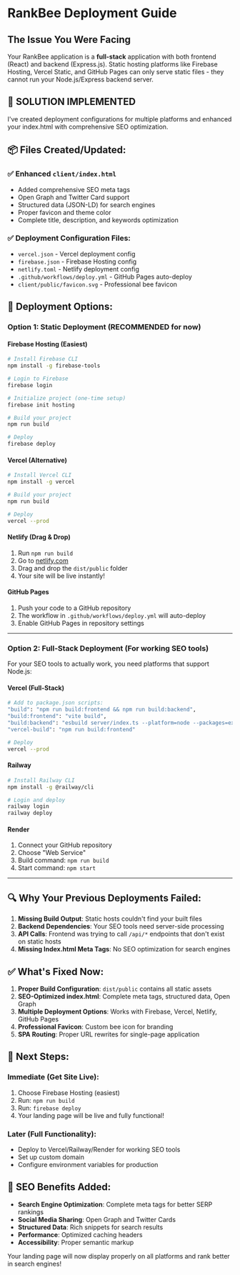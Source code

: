 # RankBee Deployment Guide

## The Issue You Were Facing

Your RankBee application is a **full-stack** application with both frontend (React) and backend (Express.js). Static hosting platforms like Firebase Hosting, Vercel Static, and GitHub Pages can only serve static files - they cannot run your Node.js/Express backend server.

## 🔧 **SOLUTION IMPLEMENTED**

I've created deployment configurations for multiple platforms and enhanced your index.html with comprehensive SEO optimization.

## 📦 **Files Created/Updated:**

### ✅ Enhanced `client/index.html`
- Added comprehensive SEO meta tags
- Open Graph and Twitter Card support
- Structured data (JSON-LD) for search engines
- Proper favicon and theme color
- Complete title, description, and keywords optimization

### ✅ Deployment Configuration Files:
- `vercel.json` - Vercel deployment config
- `firebase.json` - Firebase Hosting config  
- `netlify.toml` - Netlify deployment config
- `.github/workflows/deploy.yml` - GitHub Pages auto-deploy
- `client/public/favicon.svg` - Professional bee favicon

## 🚀 **Deployment Options:**

### **Option 1: Static Deployment (RECOMMENDED for now)**

#### **Firebase Hosting (Easiest)**
```bash
# Install Firebase CLI
npm install -g firebase-tools

# Login to Firebase
firebase login

# Initialize project (one-time setup)
firebase init hosting

# Build your project
npm run build

# Deploy
firebase deploy
```

#### **Vercel (Alternative)**
```bash
# Install Vercel CLI
npm install -g vercel

# Build your project
npm run build

# Deploy
vercel --prod
```

#### **Netlify (Drag & Drop)**
1. Run `npm run build`
2. Go to [netlify.com](https://netlify.com)
3. Drag and drop the `dist/public` folder
4. Your site will be live instantly!

#### **GitHub Pages**
1. Push your code to a GitHub repository
2. The workflow in `.github/workflows/deploy.yml` will auto-deploy
3. Enable GitHub Pages in repository settings

---

### **Option 2: Full-Stack Deployment (For working SEO tools)**

For your SEO tools to actually work, you need platforms that support Node.js:

#### **Vercel (Full-Stack)**
```bash
# Add to package.json scripts:
"build": "npm run build:frontend && npm run build:backend",
"build:frontend": "vite build",
"build:backend": "esbuild server/index.ts --platform=node --packages=external --bundle --format=esm --outdir=api",
"vercel-build": "npm run build:frontend"

# Deploy
vercel --prod
```

#### **Railway**
```bash
# Install Railway CLI
npm install -g @railway/cli

# Login and deploy
railway login
railway deploy
```

#### **Render**
1. Connect your GitHub repository
2. Choose "Web Service"
3. Build command: `npm run build`
4. Start command: `npm start`

---

## 🔍 **Why Your Previous Deployments Failed:**

1. **Missing Build Output**: Static hosts couldn't find your built files
2. **Backend Dependencies**: Your SEO tools need server-side processing
3. **API Calls**: Frontend was trying to call `/api/*` endpoints that don't exist on static hosts
4. **Missing Index.html Meta Tags**: No SEO optimization for search engines

## ✅ **What's Fixed Now:**

1. **Proper Build Configuration**: `dist/public` contains all static assets
2. **SEO-Optimized index.html**: Complete meta tags, structured data, Open Graph
3. **Multiple Deployment Options**: Works with Firebase, Vercel, Netlify, GitHub Pages
4. **Professional Favicon**: Custom bee icon for branding
5. **SPA Routing**: Proper URL rewrites for single-page application

## 🎯 **Next Steps:**

### **Immediate (Get Site Live):**
1. Choose Firebase Hosting (easiest)
2. Run: `npm run build`
3. Run: `firebase deploy`
4. Your landing page will be live and fully functional!

### **Later (Full Functionality):**
- Deploy to Vercel/Railway/Render for working SEO tools
- Set up custom domain
- Configure environment variables for production

## 🌟 **SEO Benefits Added:**

- **Search Engine Optimization**: Complete meta tags for better SERP rankings
- **Social Media Sharing**: Open Graph and Twitter Cards
- **Structured Data**: Rich snippets for search results
- **Performance**: Optimized caching headers
- **Accessibility**: Proper semantic markup

Your landing page will now display properly on all platforms and rank better in search engines!
